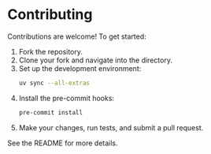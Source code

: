 # Contributing

Contributions are welcome! To get started:

1. Fork the repository.
2. Clone your fork and navigate into the directory.
3. Set up the development environment:
    ```bash
    uv sync --all-extras
    ```
4. Install the pre-commit hooks:
    ```bash
    pre-commit install
    ```
5. Make your changes, run tests, and submit a pull request.

See the README for more details. 
